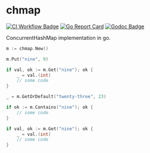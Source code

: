 # chmap

[![CI Workflow Badge](https://github.com/SemihBKGR/chmap/actions/workflows/ci.yml/badge.svg)](https://github.com/SemihBKGR/chmap/actions)
[![Go Report Card](https://goreportcard.com/badge/github.com/SemihBKGR/chmap)](https://goreportcard.com/report/github.com/SemihBKGR/chmap)
[![Godoc Badge](https://godoc.org/github.com/SemihBKGR/chmap?status.png)](https://pkg.go.dev/github.com/SemihBKGR/chmap)

ConcurrentHashMap implementation in go.

```go
m := chmap.New()

m.Put("nine", 9)

if val, ok := m.Get("nine"); ok {
    _ = val.(int)
    // some code
}

_ = m.GetOrDefault("twenty-three", 23)

if ok := m.Contains("nine"); ok {
    // some code
}

if val, ok := m.Get("nine"); ok {
    _ = val.(int)
    // some code
}
```
